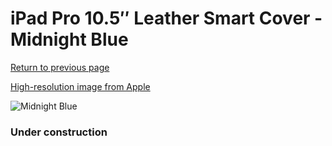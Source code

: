 # iPad Pro 10.5″ Leather Smart Cover - Midnight Blue

[Return to previous page](/ipad_pro105)

[High-resolution image from Apple](https://store.storeimages.cdn-apple.com/8756/as-images.apple.com/is/MPUA2?wid=4500&hei=4500&fmt=png)

<div style="width: 384px"><img src="/everysource/MPUA2.png" alt="Midnight Blue"></div>

### Under construction
